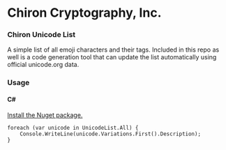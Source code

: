 # Chiron Cryptography, Inc.

### Chiron Unicode List
A simple list of all emoji characters and their tags. Included in this repo as well is a code generation tool that can update the list automatically using official unicode.org data.

### Usage
#### C#
[Install the Nuget package.](https://www.nuget.org/packages/Chiron.UnicodeList/1.0.0)

```
foreach (var unicode in UnicodeList.All) {
    Console.WriteLine(unicode.Variations.First().Description);
}
```
